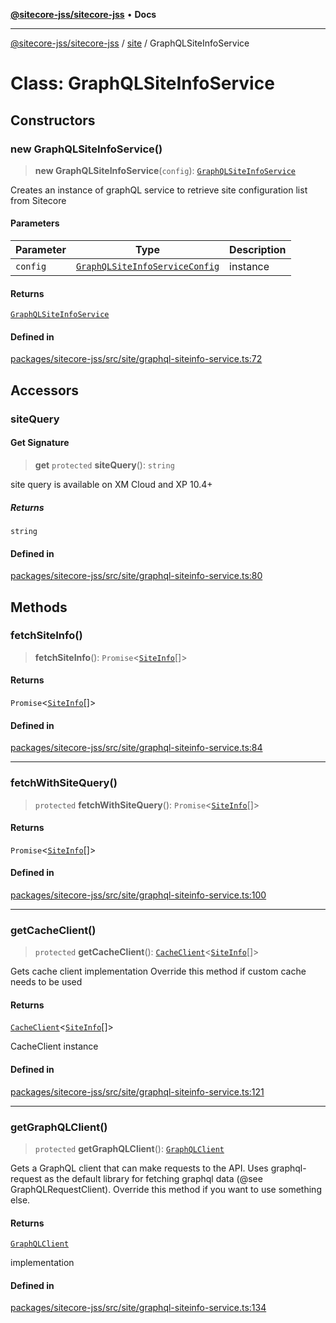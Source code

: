 [**@sitecore-jss/sitecore-jss**](../../README.md) • **Docs**

***

[@sitecore-jss/sitecore-jss](../../README.md) / [site](../README.md) / GraphQLSiteInfoService

# Class: GraphQLSiteInfoService

## Constructors

### new GraphQLSiteInfoService()

> **new GraphQLSiteInfoService**(`config`): [`GraphQLSiteInfoService`](GraphQLSiteInfoService.md)

Creates an instance of graphQL service to retrieve site configuration list from Sitecore

#### Parameters

| Parameter | Type | Description |
| ------ | ------ | ------ |
| `config` | [`GraphQLSiteInfoServiceConfig`](../type-aliases/GraphQLSiteInfoServiceConfig.md) | instance |

#### Returns

[`GraphQLSiteInfoService`](GraphQLSiteInfoService.md)

#### Defined in

[packages/sitecore-jss/src/site/graphql-siteinfo-service.ts:72](https://github.com/Sitecore/jss/blob/89250cb6aff62e727af20469a4fd43db5c3c8052/packages/sitecore-jss/src/site/graphql-siteinfo-service.ts#L72)

## Accessors

### siteQuery

#### Get Signature

> **get** `protected` **siteQuery**(): `string`

site query is available on XM Cloud and XP 10.4+

##### Returns

`string`

#### Defined in

[packages/sitecore-jss/src/site/graphql-siteinfo-service.ts:80](https://github.com/Sitecore/jss/blob/89250cb6aff62e727af20469a4fd43db5c3c8052/packages/sitecore-jss/src/site/graphql-siteinfo-service.ts#L80)

## Methods

### fetchSiteInfo()

> **fetchSiteInfo**(): `Promise`\<[`SiteInfo`](../type-aliases/SiteInfo.md)[]\>

#### Returns

`Promise`\<[`SiteInfo`](../type-aliases/SiteInfo.md)[]\>

#### Defined in

[packages/sitecore-jss/src/site/graphql-siteinfo-service.ts:84](https://github.com/Sitecore/jss/blob/89250cb6aff62e727af20469a4fd43db5c3c8052/packages/sitecore-jss/src/site/graphql-siteinfo-service.ts#L84)

***

### fetchWithSiteQuery()

> `protected` **fetchWithSiteQuery**(): `Promise`\<[`SiteInfo`](../type-aliases/SiteInfo.md)[]\>

#### Returns

`Promise`\<[`SiteInfo`](../type-aliases/SiteInfo.md)[]\>

#### Defined in

[packages/sitecore-jss/src/site/graphql-siteinfo-service.ts:100](https://github.com/Sitecore/jss/blob/89250cb6aff62e727af20469a4fd43db5c3c8052/packages/sitecore-jss/src/site/graphql-siteinfo-service.ts#L100)

***

### getCacheClient()

> `protected` **getCacheClient**(): [`CacheClient`](../../index/interfaces/CacheClient.md)\<[`SiteInfo`](../type-aliases/SiteInfo.md)[]\>

Gets cache client implementation
Override this method if custom cache needs to be used

#### Returns

[`CacheClient`](../../index/interfaces/CacheClient.md)\<[`SiteInfo`](../type-aliases/SiteInfo.md)[]\>

CacheClient instance

#### Defined in

[packages/sitecore-jss/src/site/graphql-siteinfo-service.ts:121](https://github.com/Sitecore/jss/blob/89250cb6aff62e727af20469a4fd43db5c3c8052/packages/sitecore-jss/src/site/graphql-siteinfo-service.ts#L121)

***

### getGraphQLClient()

> `protected` **getGraphQLClient**(): [`GraphQLClient`](../../index/interfaces/GraphQLClient.md)

Gets a GraphQL client that can make requests to the API. Uses graphql-request as the default
library for fetching graphql data (@see GraphQLRequestClient). Override this method if you
want to use something else.

#### Returns

[`GraphQLClient`](../../index/interfaces/GraphQLClient.md)

implementation

#### Defined in

[packages/sitecore-jss/src/site/graphql-siteinfo-service.ts:134](https://github.com/Sitecore/jss/blob/89250cb6aff62e727af20469a4fd43db5c3c8052/packages/sitecore-jss/src/site/graphql-siteinfo-service.ts#L134)
